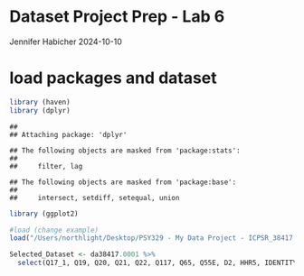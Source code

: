 Dataset Project Prep - Lab 6
================
Jennifer Habicher
2024-10-10

# load packages and dataset

``` r
library (haven)
library (dplyr)
```

    ## 
    ## Attaching package: 'dplyr'

    ## The following objects are masked from 'package:stats':
    ## 
    ##     filter, lag

    ## The following objects are masked from 'package:base':
    ## 
    ##     intersect, setdiff, setequal, union

``` r
library (ggplot2)

#load (change example)
load("/Users/northlight/Desktop/PSY329 - My Data Project - ICPSR_38417 - Dataset/DS0001/38417-0001-Data.rda")
```

``` r
Selected_Dataset <- da38417.0001 %>%
  select(Q17_1, Q19, Q20, Q21, Q22, Q117, Q65, Q55E, D2, HHR5, IDENTITY_1_R)
```
